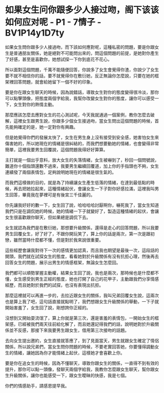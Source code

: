 # 如果女生问你跟多少人接过吻，阁下该该如何应对呢 - P1 - 7情子 - BV1P14y1D7ty

如果女生問你跟多少人接過吻，而下該如何應對呢，這種私密的問題，要是你跟女生是普通朋友關係，她是絕對不可能問出來的，問這個問題的前提，是她對你產生了好感，甚至是喜歡你，她想試探一下你到底花不花心。

所以面對這個問題，千萬不能隨便回答，你說多了女生會覺得你渣，你說少了女生要不就不相信你的話，要不就覺得你在敷衍她，反正無論你怎麼說，只要在她的框架裡回答問題，就會給她留下一個不好的印象。

要是你在跟女生聊天的時候，因為說錯話，導致女生對你的態度變得很冷淡，那你可以點擊頭像，把態度兩個字給我，我幫你改變女生對你的態度，讓你可以感受一下，女生對你的熱情主動。

那麼應該怎麼去應對女生的花心測試呢，今天我就通過一個案例，教你怎麼去破解，這裡女生跟男生說，你跟多少個女生接過吻，當女生問出這個問題的時候，首先能夠確定的是，她一定對你有興趣。

但是她覺得你們的發展太快了，女生在男生身上沒有接受到安全感，她害怕女生來傷害她的，所以她現在的情緒是很糾結的，而我們想要動她的情緒，也會變得非常簡單，這裡我要男生回覆說，這個問題我得好好算算。

主打就是一個出乎意料，放大女生的失落情緒，女生被嚇到了，秒回一個問號說，難道你十個指頭還數不過來，我要男生繼續回覆道，加上你的手指頭也不夠，女生連續發了兩個表情包，足夠說明她現在的情緒是很生氣的。

而我們這樣做的目的，就是為了持續讓女生產生低落的情緒，在達到最低點的時候，再去把她拉起來，這種情緒起伏，會讓女生一下子對你好感拉滿，這裡我叫男生回答，畢竟我在夢裡可是有後宮三千佳麗的。

你先讓我好好的數一下，女生回了說，哈哈哈哈討厭啊你，嚇死我了，當女生知道我們只是在調侃她的時候，她的情緒一下子就變好了，製造這種情緒的起伏，會讓女生很喜歡跟你聊天，但如果總是調侃下去。

女生就認為我們是在敷衍她，那想要升級關係，還得是走心的回答問題，所以我要男生回覆女生，好了好了，不跟你開玩笑了，算上你的話是兩次，第一次是跟初戀，雖然當時什麼都不懂，但是對於我來說很重要。

這些經歷會讓我對待下一次的感情更加認真，而且我也期望是最後一次，這段話的開頭，我們就在試探女生的態度，看看她對於升級關係有沒有抗拒心理，然後再去回答女生的問題，展示出男生的情感框架，無論女生怎麼回。

我們都可以順勢掌握主動權，結果女生回了說，我也是兩次，那時候也是什麼都不懂，女生感受到男生正經的態度，她也打開了自己的花甲子，主動跟我們分享情感經歷，而且她對於我們的試探，也沒有表現出抗拒。

那麼這裡就可以再進一步的，去拉近跟女生的關係，我叫兄弟回覆女生說，這兩次也是算上我了吧，這句話直接就點明了，我們想跟女生升級關係的舉動，一下子就開始害羞了，女生回了說，剛想誇你正經的。

沒想到又開始耍流氓了，算上你就是第三次，還是害羞的表情包，一開始女生的框架感，已經被我們兩天往前給化解了，而且她還記得我們的話，說明她對於升級關係並不反感，那接下來我要男生跟女生，借用第三次接吻的話題。

去向女生提出邀約，女生直接就答應了，到了見面當天，男生就跟女生確定了情侶關係，所以說兄弟們，當女生問你問題的時候，不要老實回答她，你要懂得調動女生的情緒，讓她因為你才能情緒上起伏，這樣她才會喜歡上你。

要是你在追女生的時候，因為不懂聊天，導致你跟女生的關係，一直得不到有效的提升，那你可以點一頭像，發聊天兩個字給我，我教你怎麼跟女生聊天，幫你跟女生升級關係，讓你也能感受一下，跟女生曖昧的快感，我是七個。

你們的情感助手，請感恩提早我。